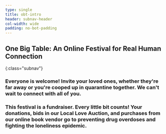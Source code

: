 ```yaml
---
type: single
title: obt-intro
header: subnav-header
col-width: wide
padding: no-bot-padding
---
```


## <span class="emphasized-header">One Big Table</span>: An Online Festival for Real Human Connection
{:class="subnav"}

### Everyone is welcome! Invite your loved ones, whether they're far away or you're cooped up in quarantine together. We can't wait to connect with all of you.

### This festival is a fundraiser. Every little bit counts! Your donations, bids in our Local Love Auction, and purchases from our online book vendor go to preventing drug overdoses and fighting the loneliness epidemic.
